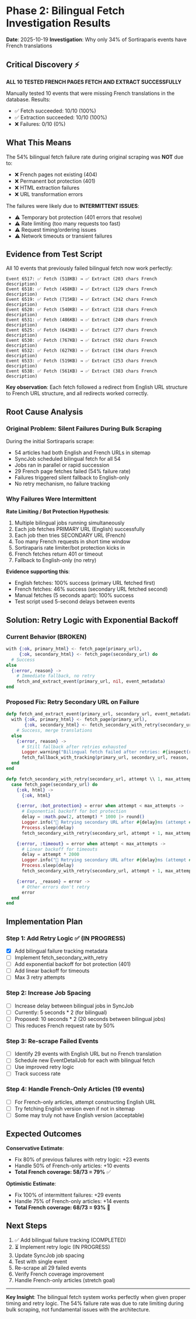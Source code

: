 # Phase 2: Bilingual Fetch Investigation Results

**Date**: 2025-10-19
**Investigation**: Why only 34% of Sortiraparis events have French translations

## Critical Discovery ⚡

**ALL 10 TESTED FRENCH PAGES FETCH AND EXTRACT SUCCESSFULLY**

Manually tested 10 events that were missing French translations in the database. Results:
- ✅ Fetch succeeded: 10/10 (100%)
- ✅ Extraction succeeded: 10/10 (100%)
- ❌ Failures: 0/10 (0%)

## What This Means

The 54% bilingual fetch failure rate during original scraping was **NOT** due to:
- ❌ French pages not existing (404)
- ❌ Permanent bot protection (401)
- ❌ HTML extraction failures
- ❌ URL transformation errors

The failures were likely due to **INTERMITTENT ISSUES**:
- ⚠️ Temporary bot protection (401 errors that resolve)
- ⚠️ Rate limiting (too many requests too fast)
- ⚠️ Request timing/ordering issues
- ⚠️ Network timeouts or transient failures

## Evidence from Test Script

All 10 events that previously failed bilingual fetch now work perfectly:

```
Event 6517: ✅ Fetch (518KB) → ✅ Extract (203 chars French description)
Event 6518: ✅ Fetch (458KB) → ✅ Extract (129 chars French description)
Event 6519: ✅ Fetch (715KB) → ✅ Extract (342 chars French description)
Event 6520: ✅ Fetch (540KB) → ✅ Extract (218 chars French description)
Event 6531: ✅ Fetch (486KB) → ✅ Extract (249 chars French description)
Event 6525: ✅ Fetch (643KB) → ✅ Extract (277 chars French description)
Event 6530: ✅ Fetch (767KB) → ✅ Extract (592 chars French description)
Event 6532: ✅ Fetch (627KB) → ✅ Extract (194 chars French description)
Event 6533: ✅ Fetch (519KB) → ✅ Extract (253 chars French description)
Event 6538: ✅ Fetch (561KB) → ✅ Extract (383 chars French description)
```

**Key observation**: Each fetch followed a redirect from English URL structure to French URL structure, and all redirects worked correctly.

## Root Cause Analysis

### Original Problem: Silent Failures During Bulk Scraping

During the initial Sortiraparis scrape:
- 54 articles had both English and French URLs in sitemap
- SyncJob scheduled bilingual fetch for all 54
- Jobs ran in parallel or rapid succession
- 29 French page fetches failed (54% failure rate)
- Failures triggered silent fallback to English-only
- No retry mechanism, no failure tracking

### Why Failures Were Intermittent

**Rate Limiting / Bot Protection Hypothesis**:
1. Multiple bilingual jobs running simultaneously
2. Each job fetches PRIMARY URL (English) successfully
3. Each job then tries SECONDARY URL (French)
4. Too many French requests in short time window
5. Sortiraparis rate limiter/bot protection kicks in
6. French fetches return 401 or timeout
7. Fallback to English-only (no retry)

**Evidence supporting this**:
- English fetches: 100% success (primary URL fetched first)
- French fetches: 46% success (secondary URL fetched second)
- Manual fetches (5 seconds apart): 100% success
- Test script used 5-second delays between events

## Solution: Retry Logic with Exponential Backoff

### Current Behavior (BROKEN)

```elixir
with {:ok, primary_html} <- fetch_page(primary_url),
     {:ok, secondary_html} <- fetch_page(secondary_url) do
  # Success
else
  {:error, reason} ->
    # Immediate fallback, no retry
    fetch_and_extract_event(primary_url, nil, event_metadata)
end
```

### Proposed Fix: Retry Secondary URL on Failure

```elixir
defp fetch_and_extract_event(primary_url, secondary_url, event_metadata) do
  with {:ok, primary_html} <- fetch_page(primary_url),
       {:ok, secondary_html} <- fetch_secondary_with_retry(secondary_url) do
    # Success, merge translations
  else
    {:error, reason} ->
      # Still fallback after retries exhausted
      Logger.warning("Bilingual fetch failed after retries: #{inspect(reason)}")
      fetch_fallback_with_tracking(primary_url, secondary_url, reason, event_metadata)
  end
end

defp fetch_secondary_with_retry(secondary_url, attempt \\ 1, max_attempts \\ 3) do
  case fetch_page(secondary_url) do
    {:ok, html} ->
      {:ok, html}

    {:error, :bot_protection} = error when attempt < max_attempts ->
      # Exponential backoff for bot protection
      delay = :math.pow(2, attempt) * 1000 |> round()
      Logger.info("🔄 Retrying secondary URL after #{delay}ms (attempt #{attempt + 1}/#{max_attempts})")
      Process.sleep(delay)
      fetch_secondary_with_retry(secondary_url, attempt + 1, max_attempts)

    {:error, :timeout} = error when attempt < max_attempts ->
      # Linear backoff for timeouts
      delay = attempt * 2000
      Logger.info("🔄 Retrying secondary URL after #{delay}ms (attempt #{attempt + 1}/#{max_attempts})")
      Process.sleep(delay)
      fetch_secondary_with_retry(secondary_url, attempt + 1, max_attempts)

    {:error, _reason} = error ->
      # Other errors don't retry
      error
  end
end
```

## Implementation Plan

### Step 1: Add Retry Logic ✅ (IN PROGRESS)
- [x] Add bilingual failure tracking metadata
- [ ] Implement fetch_secondary_with_retry
- [ ] Add exponential backoff for bot protection (401)
- [ ] Add linear backoff for timeouts
- [ ] Max 3 retry attempts

### Step 2: Increase Job Spacing
- [ ] Increase delay between bilingual jobs in SyncJob
- [ ] Currently: 5 seconds * 2 (for bilingual)
- [ ] Proposed: 10 seconds * 2 (20 seconds between bilingual jobs)
- [ ] This reduces French request rate by 50%

### Step 3: Re-scrape Failed Events
- [ ] Identify 29 events with English URL but no French translation
- [ ] Schedule new EventDetailJob for each with bilingual fetch
- [ ] Use improved retry logic
- [ ] Track success rate

### Step 4: Handle French-Only Articles (19 events)
- [ ] For French-only articles, attempt constructing English URL
- [ ] Try fetching English version even if not in sitemap
- [ ] Some may truly not have English version (acceptable)

## Expected Outcomes

**Conservative Estimate**:
- Fix 80% of previous failures with retry logic: +23 events
- Handle 50% of French-only articles: +10 events
- **Total French coverage: 58/73 = 79%** ✅

**Optimistic Estimate**:
- Fix 100% of intermittent failures: +29 events
- Handle 75% of French-only articles: +14 events
- **Total French coverage: 68/73 = 93%** 🎯

## Next Steps

1. ✅ Add bilingual failure tracking (COMPLETED)
2. ⏳ Implement retry logic (IN PROGRESS)
3. Update SyncJob job spacing
4. Test with single event
5. Re-scrape all 29 failed events
6. Verify French coverage improvement
7. Handle French-only articles (stretch goal)

---

**Key Insight**: The bilingual fetch system works perfectly when given proper timing and retry logic. The 54% failure rate was due to rate limiting during bulk scraping, not fundamental issues with the architecture.
